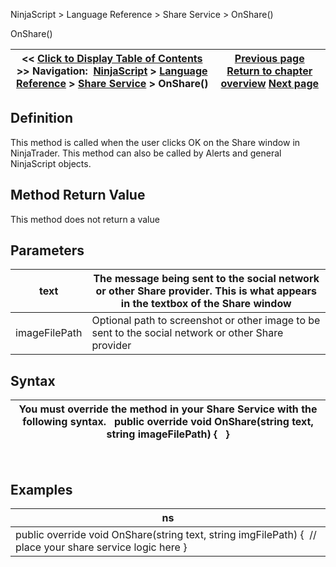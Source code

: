 ﻿
NinjaScript \> Language Reference \> Share Service \> OnShare()

OnShare()

| \<\< [Click to Display Table of Contents](onshare.md) \>\> **Navigation:**     [NinjaScript](ninjascript-1.md) \> [Language Reference](language_reference_wip-1.md) \> [Share Service](share_service-1.md) \> OnShare() | [Previous page](onauthorizeaccount-1.md) [Return to chapter overview](share_service-1.md) [Next page](signature-1.md) |
| --- | --- |
## Definition
This method is called when the user clicks OK on the Share window in NinjaTrader. This method can also be called by Alerts and general NinjaScript objects.
## 
## Method Return Value
This method does not return a value
 
## Parameters

| text | The message being sent to the social network or other Share provider. This is what appears in the textbox of the Share window |
| --- | --- |
| imageFilePath | Optional path to screenshot or other image to be sent to the social network or other Share provider |
## 
## Syntax

| You must override the method in your Share Service with the following syntax.   public override void OnShare(string text, string imageFilePath) {   } |
| --- |
 
## Examples

| ns |
| --- |
| public override void OnShare(string text, string imgFilePath) {  // place your share service logic here } |
 
